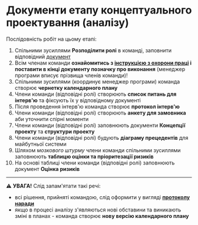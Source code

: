 # Документи етапу концептуального проектування (аналізу)

Послідовність робіт на цьому етапі:

1. Спільними зусиллями **Розподілити ролі** в команді, заповнити відповідний [документ](/docs/1.Envisioning/0.%20team.md)
2. Всім членам команди **ознайомитись з [інструкцією з охорони праці](/docs/1.Envisioning/1.%20safety.md) і поставити в кінці документу позначку про виконання** (менеджер програми вписує прізвища членів команди)!
3. Спільними зусиллями (координує менеджер програми) команда створює **чернетку календарного плану**
4. Члени команди (відповідні ролі) створюють **список питань для інтерв'ю** та фіксують їх у відповідному документі
5. Після проведення інтерв'ю команда створює **протокол інтерв'ю**
6. Члени команди (відповідні ролі) створюють **анкету для замовника** аби уточнити спірні моменти
7. Члени команди (відповідні ролі) заповнюють документи **Концепції проекту** та **структури проекту**
8. Члени команди (відповідні ролі) будують **діаграму прецедентів** для майбутньої системи
9. Шляхом *мозкового штурму* члени команди спільними зусиллями заповнюють **таблицю оцінки та пріоритезації ризиків**
10. На основі таблиці члени команди (відповідні ролі) заповнюють документ **Оцінка ризиків**

---

:warning: **УВАГА!**
Слід запам'ятати такі речі:
* всі рішення, прийняті командою, слід оформити у вигляді **[протоколу наради](/docs/1.Envisioning/other/%D0%91%D0%BB%D0%B0%D0%BD%D0%BA%20%D0%BF%D1%80%D0%BE%D1%82%D0%BE%D0%BA%D0%BE%D0%BB%D1%83%20%D0%BD%D0%B0%D1%80%D0%B0%D0%B4%D0%B8.md)**  
* якщо в процесі аналізу з'являються нові обставини та виникають зміні в планах - команда створює **нову версію календарного плану**
